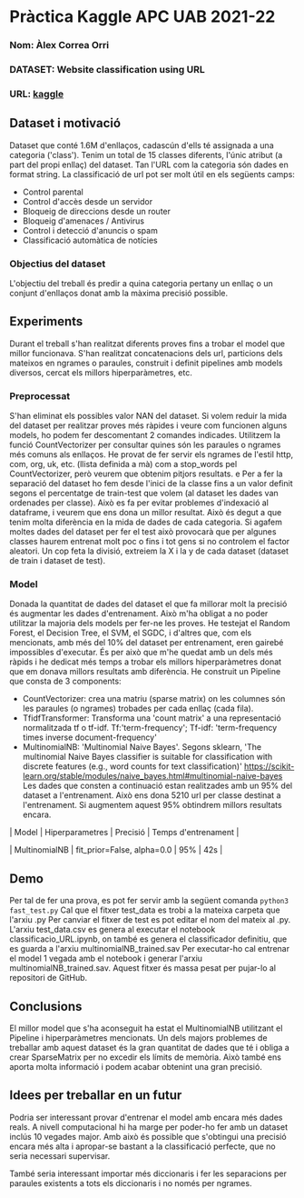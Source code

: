 # Pràctica Kaggle APC UAB 2021-22
### Nom: Àlex Correa Orri
### DATASET: Website classification using URL
### URL: [kaggle](https://www.kaggle.com/shaurov/website-classification-using-url)
## Dataset i motivació
Dataset que conté 1.6M d'enllaços, cadascún d'ells té assignada a una categoria ('class'). Tenim un total de 15 classes diferents, l'únic atribut (a part del propi enllaç) del dataset.
Tan l'URL com la categoria són dades en format string.
La classificació de url pot ser molt útil en els següents camps:
- Control parental
- Control d'accès desde un servidor
- Bloqueig de direccions desde un router
- Bloqueig d'amenaces / Antivirus
- Control i detecció d'anuncis o spam
- Classificació automàtica de notícies

### Objectius del dataset
L'objectiu del treball és predir a quina categoria pertany un enllaç o un conjunt d'enllaços donat amb la màxima precisió possible.
## Experiments
Durant el treball s'han realitzat diferents proves fins a trobar el model que millor funcionava. 
S'han realitzat concatenacions dels url, particions dels mateixos en ngrames o paraules, construit i definit pipelines amb models diversos, cercat els millors hiperparàmetres, etc.
### Preprocessat
S'han eliminat els possibles valor NAN del dataset.
Si volem reduir la mida del dataset per realitzar proves més ràpides i veure com funcionen alguns models, ho podem fer descomentant 2 comandes indicades.
Utilitzem la funció CountVectorizer per consultar quines són les paraules o ngrames més comuns als enllaços. He provat de fer servir els ngrames de l'estil http, com, org, uk, etc. (llista definida a mà) com a stop_words pel CountVectorizer, però veurem que obtenim pitjors resultats. e
Per a fer la separació del dataset ho fem desde l'inici de la classe fins a un valor definit segons el percentatge de train-test que volem (al dataset les dades van ordenades per classe). Això es fa per evitar problemes d'indexació al dataframe, i veurem que ens dona un millor resultat.
Això és degut a que tenim molta diferència en la mida de dades de cada categoria. Si agafem moltes dades del dataset per fer el test això provocarà que per algunes classes haurem entrenat molt poc o fins i tot gens si no controlem el factor aleatori.
Un cop feta la divisió, extreiem la X i la y de cada dataset (dataset de train i dataset de test).
### Model
Donada la quantitat de dades del dataset el que fa millorar molt la precisió és augmentar les dades d'entrenament. Això m'ha obligat a no poder utilitzar la majoria dels models per fer-ne les proves.
He testejat el Random Forest, el Decision Tree, el SVM, el SGDC, i d'altres que, com els mencionats, amb més del 10% del dataset per entrenament, eren gairebé impossibles d'executar.
És per això que m'he quedat amb un dels més ràpids i he dedicat més temps a trobar els millors hiperparàmetres donat que em donava millors resultats amb diferència.
He construit un Pipeline que consta de 3 components:
- CountVectorizer: crea una matriu (sparse matrix) on les columnes són les paraules (o ngrames) trobades per cada enllaç (cada fila).
- TfidfTransformer: Transforma una 'count matrix' a una representació normalitzada tf o tf-idf. Tf:'term-frequency'; Tf-idf: 'term-frequency times inverse document-frequency'
- MultinomialNB: 'Multinomial Naive Bayes'. Segons sklearn, 'The multinomial Naive Bayes classifier is suitable for classification with discrete features (e.g., word counts for text classification)' https://scikit-learn.org/stable/modules/naive_bayes.html#multinomial-naive-bayes
Les dades que consten a continuació estan realitzades amb un 95% del dataset a l'entrenament. Això ens dona 5210 url per classe destinat a l'entrenament. Si augmentem aquest 95% obtindrem millors resultats encara.

|     Model     |       Hiperparametres      | Precisió | Temps d'entrenament |

| MultinomialNB | fit_prior=False, alpha=0.0 |   95%    |         42s         |

## Demo
Per tal de fer una prova, es pot fer servir amb la següent comanda
``` python3 fast_test.py ``` 
Cal que el fitxer test_data es trobi a la mateixa carpeta que l'arxiu .py
Per canviar el fitxer de test es pot editar el nom del mateix al .py. 
L'arxiu test_data.csv es genera al executar el notebook classificacio_URL.ipynb, on també es genera el classificador definitiu, que es guarda a l'arxiu multinomialNB_trained.sav
Per executar-ho cal entrenar el model 1 vegada amb el notebook i generar l'arxiu multinomialNB_trained.sav. Aquest fitxer és massa pesat per pujar-lo al repositori de GitHub.
## Conclusions
El millor model que s'ha aconseguit ha estat el MultinomialNB utilitzant el Pipeline i hiperparàmetres mencionats.
Un dels majors problemes de treballar amb aquest dataset és la gran quantitat de dades que té i obliga a crear SparseMatrix per no excedir els límits de memòria.
Això també ens aporta molta informació i podem acabar obtenint una gran precisió.
## Idees per treballar en un futur
Podria ser interessant provar d'entrenar el model amb encara més dades reals. A nivell computacional hi ha marge per poder-ho fer amb un dataset inclús 10 vegades major. 
Amb això és possible que s'obtingui una precisió encara més alta i apropar-se bastant a la classificació perfecte, que no seria necessari supervisar. 

També seria interessant importar més diccionaris i fer les separacions per paraules existents a tots els diccionaris i no només per ngrames.
